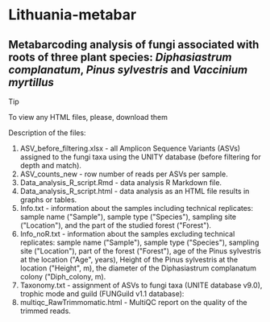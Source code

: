# Lithuania-metabar
## Metabarcoding analysis of fungi associated with roots of three plant species: _Diphasiastrum complanatum_, _Pinus sylvestris_ and _Vaccinium myrtillus_

> [!TIP]
> To view any HTML files, please, download them


Description of the files:

1. ASV_before_filtering.xlsx - all Amplicon Sequence Variants (ASVs) assigned to the fungi taxa using the UNITY database (before filtering for depth and match).
2. ASV_counts_new - row number of reads per ASVs per sample.
3. Data_analysis_R_script.Rmd - data analysis R Markdown file.
4. Data_analysis_R_script.html - data analysis as an HTML file results in graphs or tables.
5. Info.txt - information about the samples including technical replicates: sample name ("Sample"), sample type ("Species"), sampling site ("Location"), and the part of the studied forest ("Forest").
6. Info_noR.txt - information about the samples excluding technical replicates: sample name ("Sample"), sample type ("Species"), sampling site ("Location"), part of the forest ("Forest"), age of the Pinus sylvestris at the location ("Age", years), Height of the Pinus sylvestris at the location ("Height", m), the diameter of the Diphasiastrum complanatum colony ("Diph_colony, m).
7. Taxonomy.txt - assignment of ASVs to fungi taxa (UNITE database v9.0), trophic mode and guild (FUNGuild v1.1 database): 
8. multiqc_RawTrimmomatic.html - MultiQC report on the quality of the trimmed reads.
